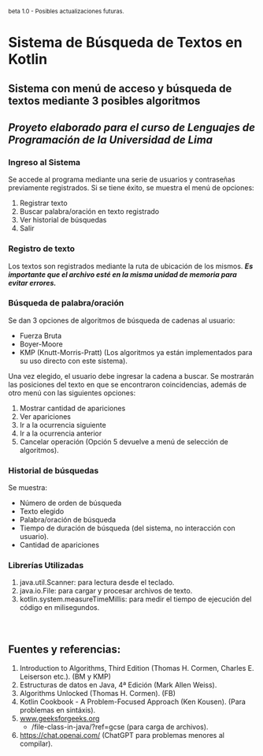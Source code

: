 <sub>beta 1.0 - Posibles actualizaciones futuras.</sub>
# Sistema de Búsqueda de Textos en Kotlin
## Sistema con menú de acceso y búsqueda de textos mediante 3 posibles algoritmos
## *Proyeto elaborado para el curso de Lenguajes de Programación de la Universidad de Lima*

### Ingreso al Sistema
Se accede al programa mediante una serie de usuarios y contraseñas previamente registrados. Si se tiene éxito, se muestra el menú de opciones:
  1. Registrar texto
  2. Buscar palabra/oración en texto registrado
  3. Ver historial de búsquedas
  4. Salir

### Registro de texto
Los textos son registrados mediante la ruta de ubicación de los mismos.
***Es importante que el archivo esté en la misma unidad de memoria para evitar errores.***

### Búsqueda de palabra/oración
Se dan 3 opciones de algoritmos de búsqueda de cadenas al usuario:
- Fuerza Bruta
- Boyer-Moore
- KMP (Knutt-Morris-Pratt)
(Los algoritmos ya están implementados para su uso directo con este sistema).

Una vez elegido, el usuario debe ingresar la cadena a buscar. Se mostrarán las posiciones del texto en que se encontraron coincidencias, además de otro menú con las siguientes opciones:
  1. Mostrar cantidad de apariciones
  2. Ver apariciones
  3. Ir a la ocurrencia siguiente
  4. Ir a la ocurrencia anterior
  5. Cancelar operación
(Opción 5 devuelve a menú de selección de algoritmos).

### Historial de búsquedas
Se muestra:
- Número de orden de búsqueda
- Texto elegido
- Palabra/oración de búsqueda
- Tiempo de duración de búsqueda (del sistema, no interacción con usuario).
- Cantidad de apariciones

### Librerías Utilizadas
1. java.util.Scanner: para lectura desde el teclado.
2. java.io.File: para cargar y procesar archivos de texto.
3. kotlin.system.measureTimeMillis: para medir el tiempo de ejecución del código en milisegundos.

*ㅤ*
## Fuentes y referencias:
1. Introduction to Algorithms, Third Edition (Thomas H. Cormen, Charles E. Leiserson etc.). (BM y KMP)
2. Estructuras de datos en Java, 4ª Edición (Mark Allen Weiss).
3. Algorithms Unlocked (Thomas H. Cormen). (FB)
4. Kotlin Cookbook - A Problem-Focused Approach (Ken Kousen). (Para problemas en sintáxis).
5. www.geeksforgeeks.org
    - /file-class-in-java/?ref=gcse (para carga de archivos).
6. https://chat.openai.com/ (ChatGPT para problemas menores al compilar).
